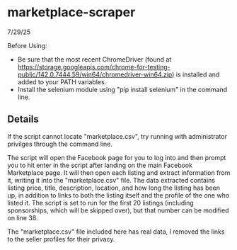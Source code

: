 # marketplace-scraper

7/29/25

Before Using:
 - Be sure that the most recent ChromeDriver (found at https://storage.googleapis.com/chrome-for-testing-public/142.0.7444.59/win64/chromedriver-win64.zip) is installed and added to your PATH variables.
 - Install the selenium module using "pip install selenium" in the command line.

## Details

If the script cannot locate "marketplace.csv", try running with administrator privilges through the command line.

The script will open the Facebook page for you to log into and then prompt you to hit enter in the script after landing on the main Facebook Marketplace page. It will then open each listing and extract
information from it, writing it into the "marketplace.csv" file. The data extracted contains listing price, title, description, location, and how long the listing has been up, in addition to links to
both the listing itself and the profile of the one who listed it. The script is set to run for the first 20 listings (including sponsorships, which will be skipped over), but that number can be modified
on line 38.

The "marketplace.csv" file included here has real data, I removed the links to the seller profiles for their privacy.
